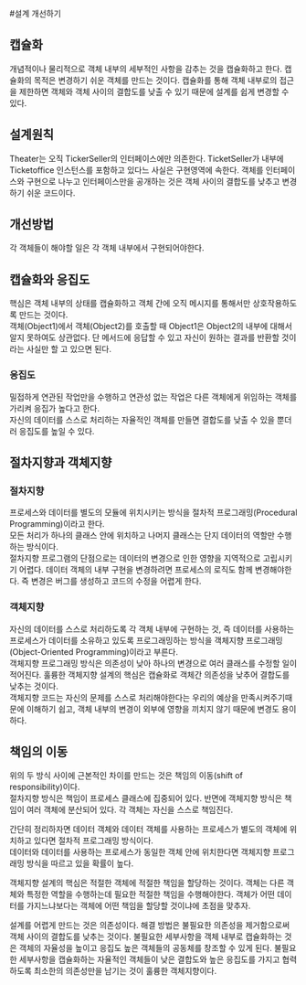 #설계 개선하기
## 캡슐화
개념적이나 물리적으로 객체 내부의 세부적인 사항을 감추는 것을 캡슐화하고 한다. 
캡슐화의 목적은 변경하기 쉬운 객체를 만드는 것이다. 
캡슐화를 통해 객체 내부로의 접근을 제한하면 객체와 객체 사이의 결합도를 낮출 수 있기 때문에 설계를 쉽게 변경할 수 있다. 

## 설계원칙
Theater는 오직 TickerSeller의 인터페이스에만 의존한다. TicketSeller가 내부에 Ticketoffice 인스턴스를 포함하고 있다느 사실은 구현영역에 속한다.
객체를 인터페이스와 구현으로 나누고 인터페이스만을 공개하는 것은 객체 사이의 결합도를 낮추고 변경하기 쉬운 코드이다.

## 개선방법
각 객체들이 해야할 일은 각 객체 내부에서 구현되어야한다.

## 캡슐화와 응집도
핵심은 객체 내부의 상태를 캡슐화하고 객체 간에 오직 메시지를 통해서만 상호작용하도록 만드는 것이다.  
객체(Object1)에서 객체(Object2)를 호출할 때 Object1은 Object2의 내부에 대해서 알지 못하여도 상관없다. 단 메서드에 응답할 수 있고 자신이 원하는 결과를 반환할 것이라는 사실만 할 고 있으면 된다.

### 응집도
밀접하게 연관된 작업만을 수행하고 연관성 없는 작업은 다른 객체에게 위임하는 객체를 가리켜 응집가 높다고 한다.  
자신의 데이터를 스스로 처리하는 자율적인 객체를 만들면 결합도를 낮출 수 있을 뿐더러 응집도를 높일 수 있다.

## 절차지향과 객체지향
### 절차지향
프로세스와 데이터를 별도의 모듈에 위치시키는 방식을 절차적 프로그래밍(Procedural Programming)이라고 한다.  
모든 처리가 하나의 클래스 안에 위치하고 나머지 클래스는 단지 데이터의 역할만 수행하는 방식이다.  
절차지향 프로그램의 단점으로는 데이터의 변경으로 인한 영향을 지역적으로 고립시키기 어렵다. 데이터 객체의 내부 구현을 변경하려면 프로세스의 로직도 함께 변경해야한다. 즉 변경은 버그를 생성하고 코드의 수정을 어렵게 한다.


### 객체지향
자신의 데이터를 스스로 처리하도록 각 객체 내부에 구현하는 것, 즉 데이터를 사용하는 프로세스가 데이터를 소유하고 있도록 프로그래밍하는 방식을 객체지향 프로그래밍(Object-Oriented Programming)이라고 부른다.  
객체지향 프로그래밍 방식은 의존성이 낮아 하나의 변경으로 여러 클래스를 수정할 일이 적어진다. 훌륭한 객체지향 설계의 핵심은 캡슐화로 객체간 의존성을 낮추어 결합도를 낮추는 것이다.  
객체지향 코드는 자신의 문제를 스스로 처리해야한다는 우리의 예상을 만족시켜주기때문에 이해하기 쉽고, 객체 내부의 변경이 외부에 영향을 끼치지 않기 때문에 변경도 용이하다.

## 책임의 이동
위의 두 방식 사이에 근본적인 차이를 만드는 것은 책임의 이동(shift of responsibility)이다.  
절차지향 방식은 책임이 프로세스 클래스에 집중되어 있다. 반면에 객체지향 방식은 책임이 여러 객체에 분산되어 있다. 각 객체는 자신을 스스로 책임진다.

간단히 정리하자면 데이터 객체와 데이터 객체를 사용하는 프로세스가 별도의 객체에 위치하고 있다면 절차적 프로그래밍 방식이다.  
데이터와 데이터를 사용하는 프로세스가 동일한 객체 안에 위치한다면 객체지향 프로그래밍 방식을 따르고 있을 확률이 높다.

객체지향 설계의 핵심은 적절한 객체에 적절한 책임을 할당하는 것이다. 객체는 다른 객체와 특정한 역할을 수행하는데 필요한 적절한 책임을 수행해야한다. 객체가 어떤 데이터를 가지느냐보다는 객체에 어떤 책임을 할당할 것이냐에 초점을 맞추자.

설계를 어렵게 만드는 것은 의존성이다. 해결 방법은 불필요한 의존성을 제거함으로써 객체 사이의 결합도를 낮추는 것이다. 불필요한 세부사항을 객체 내부로 캡슐화하는 것은 객체의 자율성을 높이고 응집도 높은 객체들의 공동체를 창조할 수 있게 된다. 불필요한 세부사항을 캡슐화하는 자율적인 객체들이 낮은 결합도와 높은 응집도를 가지고 협력하도록 최소한의 의존성만을 남기는 것이 훌륭한 객체지향이다.